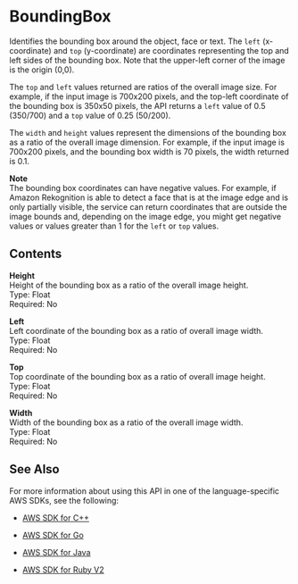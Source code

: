 # BoundingBox<a name="API_BoundingBox"></a>

Identifies the bounding box around the object, face or text\. The `left` \(x\-coordinate\) and `top` \(y\-coordinate\) are coordinates representing the top and left sides of the bounding box\. Note that the upper\-left corner of the image is the origin \(0,0\)\. 

The `top` and `left` values returned are ratios of the overall image size\. For example, if the input image is 700x200 pixels, and the top\-left coordinate of the bounding box is 350x50 pixels, the API returns a `left` value of 0\.5 \(350/700\) and a `top` value of 0\.25 \(50/200\)\.

The `width` and `height` values represent the dimensions of the bounding box as a ratio of the overall image dimension\. For example, if the input image is 700x200 pixels, and the bounding box width is 70 pixels, the width returned is 0\.1\. 

**Note**  
 The bounding box coordinates can have negative values\. For example, if Amazon Rekognition is able to detect a face that is at the image edge and is only partially visible, the service can return coordinates that are outside the image bounds and, depending on the image edge, you might get negative values or values greater than 1 for the `left` or `top` values\. 

## Contents<a name="API_BoundingBox_Contents"></a>

 **Height**   
Height of the bounding box as a ratio of the overall image height\.  
Type: Float  
Required: No

 **Left**   
Left coordinate of the bounding box as a ratio of overall image width\.  
Type: Float  
Required: No

 **Top**   
Top coordinate of the bounding box as a ratio of overall image height\.  
Type: Float  
Required: No

 **Width**   
Width of the bounding box as a ratio of the overall image width\.  
Type: Float  
Required: No

## See Also<a name="API_BoundingBox_SeeAlso"></a>

For more information about using this API in one of the language\-specific AWS SDKs, see the following:

+  [AWS SDK for C\+\+](http://docs.aws.amazon.com/goto/SdkForCpp/rekognition-2016-06-27/BoundingBox) 

+  [AWS SDK for Go](http://docs.aws.amazon.com/goto/SdkForGoV1/rekognition-2016-06-27/BoundingBox) 

+  [AWS SDK for Java](http://docs.aws.amazon.com/goto/SdkForJava/rekognition-2016-06-27/BoundingBox) 

+  [AWS SDK for Ruby V2](http://docs.aws.amazon.com/goto/SdkForRubyV2/rekognition-2016-06-27/BoundingBox) 